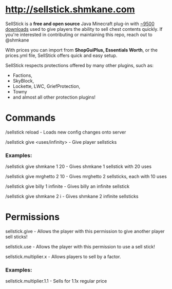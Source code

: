 # http://sellstick.shmkane.com
SellStick is a **free and open source** Java Minecraft plug-in with [~9500 downloads](https://www.spigotmc.org/resources/sell-stick-sell-wand.38119/history) used to give players the ability to sell chest contents quickly. If you're interested in contributing or maintaining this repo, reach out to @shmkane

With prices you can import from **ShopGuiPlus, Essentials Worth**, or the prices.yml file, SellStick offers quick and easy setup.

SellStick respects protections offered by many other plugins, such as:
 * Factions,
 * SkyBlock,
 * Lockette, LWC, GriefProtection,
 * Towny
 * and almost all other protection plugins!

# Commands
/sellstick reload - Loads new config changes onto server

/sellstick give <name> <amount> <uses/infinity> - Give player sellsticks

### Examples:
/sellstick give shmkane 1 20 - Gives shmkane 1 sellstick with 20 uses

/sellstick give mrghetto 2 10 - Gives mrghetto 2 sellsticks, each with 10 uses

/sellstick give billy 1 infinite - Gives billy an infinite sellstick

/sellstick give shmkane 2 i - Gives shmkane 2 infinite sellsticks

# Permissions
sellstick.give - Allows the player with this permission to give another player sell sticks!

sellstick.use - Allows the player with this permission to use a sell stick!

sellstick.multiplier.x - Allows players to sell by a factor.

### Examples:
sellstick.multiplier.1.1 - Sells for 1.1x regular price
